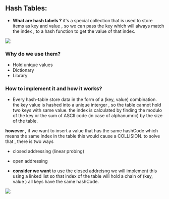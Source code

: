 ## Hash Tables: 

- **What are hash tabels ?** it's a special collection that is used to store items as key and value , so we can pass the key which will always match the index , to a hash function to get the value of that index.

![](https://www.tutorialspoint.com/data_structures_algorithms/images/hash_function.jpg)


### Why do we use them?

* Hold unique values
* Dictionary
* Library

### How to implement it and how it works?

- Every hash-table store data in the form of a (key, value) combination. the key value is hashed into a unique interger , so the table cannot hold two keys with same value. the index is calculated by finding the modulo of the key or the sum of ASCII code (in case of alphanumric) by the size of the table.

**however ,** if we want to insert a value that has the same hashCode which means the same index in the table this would cause a COLLISION. to solve that , there is two ways

- closed addressing (linear probing)
- open addressing

- **consider we want** to use the closed addreisng we will implement this using a linked list so that index of the table will hold a chain of (key, value ) all keys have the same hashCode.

![](https://static.javatpoint.com/ds/images/hash-table.png)